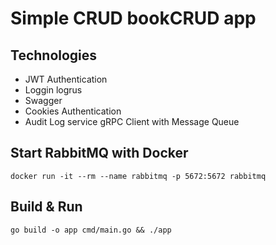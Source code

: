 # Simple CRUD bookCRUD app

## Technologies 
- JWT Authentication 
- Loggin logrus
- Swagger
- Cookies Authentication
- Audit Log service gRPC Client with Message Queue

## Start RabbitMQ with Docker
```
docker run -it --rm --name rabbitmq -p 5672:5672 rabbitmq
```

## Build & Run
```
go build -o app cmd/main.go && ./app
```


